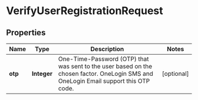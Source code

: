 

# VerifyUserRegistrationRequest


## Properties

| Name | Type | Description | Notes |
|------------ | ------------- | ------------- | -------------|
|**otp** | **Integer** | One-Time-Password (OTP) that was sent to the user based on the chosen factor. OneLogin SMS and OneLogin Email support this OTP code. |  [optional] |



